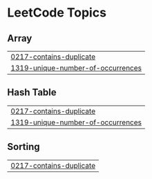 

<!---LeetCode Topics Start-->
# LeetCode Topics
## Array
|  |
| ------- |
| [0217-contains-duplicate](https://github.com/sheetal-ag/LeetCode/tree/master/0217-contains-duplicate) |
| [1319-unique-number-of-occurrences](https://github.com/sheetal-ag/LeetCode/tree/master/1319-unique-number-of-occurrences) |
## Hash Table
|  |
| ------- |
| [0217-contains-duplicate](https://github.com/sheetal-ag/LeetCode/tree/master/0217-contains-duplicate) |
| [1319-unique-number-of-occurrences](https://github.com/sheetal-ag/LeetCode/tree/master/1319-unique-number-of-occurrences) |
## Sorting
|  |
| ------- |
| [0217-contains-duplicate](https://github.com/sheetal-ag/LeetCode/tree/master/0217-contains-duplicate) |
<!---LeetCode Topics End-->